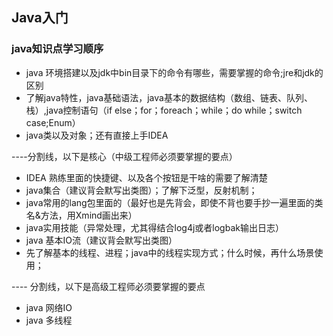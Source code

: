 ## Java入门

### java知识点学习顺序

* java 环境搭建以及jdk中bin目录下的命令有哪些，需要掌握的命令;jre和jdk的区别
* 了解java特性，java基础语法，java基本的数据结构（数组、链表、队列、栈）,java控制语句（if else；for；foreach；while；do while；switch case;Enum）
* java类以及对象；还有直接上手IDEA

----分割线，以下是核心（中级工程师必须要掌握的要点）

* IDEA 熟练里面的快捷键、以及各个按钮是干啥的需要了解清楚
* java集合（建议背会默写出类图）；了解下泛型，反射机制；
* java常用的lang包里面的（最好也是先背会，即使不背也要手抄一遍里面的类名&方法，用Xmind画出来）
* java实用技能（异常处理，尤其得结合log4j或者logbak输出日志）
* java 基本IO流（建议背会默写出类图）
* 先了解基本的线程、进程；java中的线程实现方式；什么时候，再什么场景使用；

---- 分割线，以下是高级工程师必须要掌握的要点

* java 网络IO 
* java 多线程